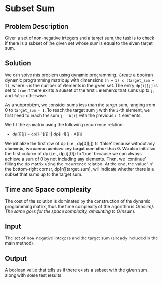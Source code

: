 # Subset Sum

## Problem Description

Given a set of non-negative integers and a target sum, the task is to check if there is a subset of the given set whose sum is equal to the given target sum.

## Solution

We can solve this problem using dynamic programming. Create a boolean dynamic programming matrix `dp` with dimensions `(n + 1) x (target_sum + 1)`, where `n` is the number of elements in the given set. The entry `dp[i][j]` is set to `true` if there exists a subset of the first `i` elements that sums up to `j`, and `false` otherwise.

As a subproblem, we consider sums less than the target sum, ranging from 0 to `target_sum - 1`. To reach the target sum `j` with the `i`-th element, we first need to reach the sum `j - A[i]` with the previous `i-1` elements.

We fill the `dp` matrix using the following recurrence relation:
- dp[i][j] = dp[i-1][j] || dp[i-1][j - A[i]]

We initialize the first row of dp (i.e., dp[0][j]) to 'false' because without any elements, we cannot achieve any target sum other than 0. We also initialize the first column of dp (i.e., dp[i][0]) to 'true' because we can always achieve a sum of 0 by not including any elements. Then, we 'continue' filling the dp matrix using the recurrence relation.
At the end, the value 'in' the bottom-right corner, dp[n][target_sum], will indicate whether there is a subset that sums up to the target sum.

## Time and Space complexity

The cost of the solution is dominated by the construction of the dynamic programming matrix, thus the time complexity of the algorithm is O(n*sum).
The same goes for the space complexity, amounting to O(n*sum).

## Input

The set of non-negative integers and the target sum (already included in the main method).

## Output

A boolean value that tells us if there exists a subset with the given sum, along with some test results.